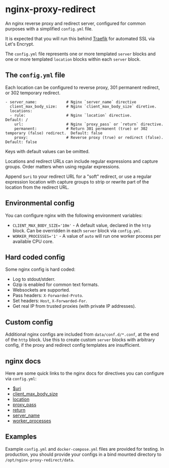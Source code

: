 # nginx-proxy-redirect

An nginx reverse proxy and redirect server, configured for common purposes with a simplified `config.yml` file.

It is expected that you will run this behind [Traefik](https://traefik.io/) for automated SSL via Let's Encrypt.

The `config.yml` file represents one or more templated `server` blocks and one or more templated `location` blocks within each `server` block.


## The `config.yml` file

Each location can be configured to reverse proxy, 301 permanent redirect, or 302 temporary redirect.

    - server_name:             # Nginx `server_name` directive
      client_max_body_size:    # Nginx `client_max_body_size` diretive.
      locations:
      - rule:                  # Nginx `location` directive.                                     Default: /
        url:                   # Nginx `proxy_pass` or `return` directive.
        permanent:             # Return 301 permanent (true) or 302 temporary (false) redirect.  Default: false
        proxy:                 # Reverse proxy (true) or redirect (false).                       Default: false

Keys with default values can be omitted.

Locations and redirect URLs can include regular expressions and capture groups. Order matters when using regular expressions.

Append `$uri` to your redirect URL for a "soft" redirect, or use a regular expression location with capture groups to strip or rewrite part of the location from the redirect URL.


## Environmental config

You can configure nginx with the following environment variables:

- `CLIENT_MAX_BODY_SIZE='10m'` - A default value, declared in the `http` block. Can be overridden in each `server` block via `config.yml`.
- `WORKER_PROCESSES='1'` - A value of `auto` will run one worker process per available CPU core.


## Hard coded config

Some nginx config is hard coded:

- Log to stdout/stderr.
- Gzip is enabled for common text formats.
- Websockets are supported.
- Pass headers: `X-Forwarded-Proto`.
- Set headers: `Host`, `X-Forwarded-For`.
- Get real IP from trusted proxies (with private IP addresses).


## Custom config

Additional nginx configs are included from `data/conf.d/*.conf`, at the end of the `http` block. Use this to create custom `server` blocks with arbitrary config, if the proxy and redirect config templates are insufficient.


## nginx docs

Here are some quick links to the nginx docs for directives you can configure via `config.yml`:

- [$uri](http://nginx.org/en/docs/http/ngx_http_core_module.html#var_uri)
- [client_max_body_size](http://nginx.org/en/docs/http/ngx_http_core_module.html#client_max_body_size)
- [location](http://nginx.org/en/docs/http/ngx_http_core_module.html#location)
- [proxy_pass](http://nginx.org/en/docs/http/ngx_http_proxy_module.html#proxy_pass)
- [return](http://nginx.org/en/docs/http/ngx_http_rewrite_module.html#return)
- [server_name](http://nginx.org/en/docs/http/ngx_http_core_module.html#server_name)
- [worker_processes](http://nginx.org/en/docs/ngx_core_module.html#worker_processes)


## Examples

Example `config.yml` and `docker-compose.yml` files are provided for testing. In production, you should provide your configs in a bind mounted directory to `/opt/nginx-proxy-redirect/data`.
